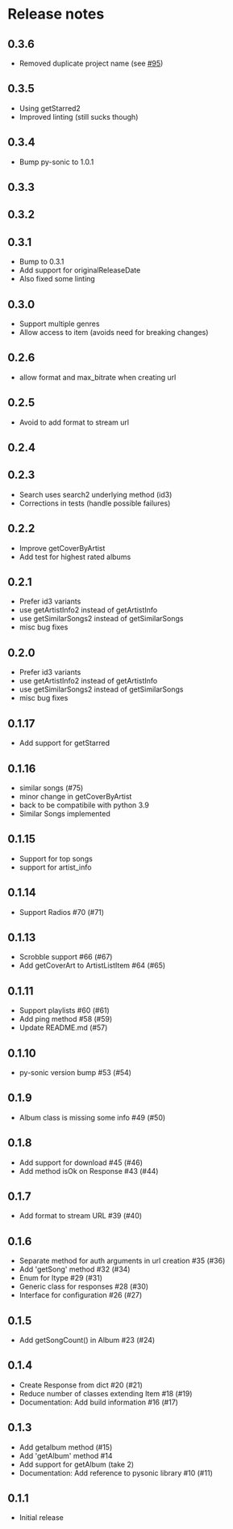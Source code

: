 # Release notes

## 0.3.6

- Removed duplicate project name (see [#95](https://github.com/GioF71/subsonic-connector/issues/95))

## 0.3.5

- Using getStarred2
- Improved linting (still sucks though)

## 0.3.4

- Bump py-sonic to 1.0.1

## 0.3.3

## 0.3.2

## 0.3.1

- Bump to 0.3.1
- Add support for originalReleaseDate
- Also fixed some linting

## 0.3.0

- Support multiple genres
- Allow access to item (avoids need for breaking changes)

## 0.2.6

- allow format and max_bitrate when creating url

## 0.2.5

- Avoid to add format to stream url

## 0.2.4

## 0.2.3

- Search uses search2 underlying method (id3)
- Corrections in tests (handle possible failures)

## 0.2.2

- Improve getCoverByArtist
- Add test for highest rated albums

## 0.2.1

- Prefer id3 variants
- use getArtistInfo2 instead of getArtistInfo
- use getSimilarSongs2 instead of getSimilarSongs
- misc bug fixes

## 0.2.0

- Prefer id3 variants
- use getArtistInfo2 instead of getArtistInfo
- use getSimilarSongs2 instead of getSimilarSongs
- misc bug fixes

## 0.1.17

- Add support for getStarred

## 0.1.16

- similar songs (#75)
- minor change in getCoverByArtist
- back to be compatibile with python 3.9
- Similar Songs implemented

## 0.1.15

- Support for top songs
- support for artist_info

## 0.1.14

- Support Radios #70 (#71)

## 0.1.13

- Scrobble support #66 (#67)
- Add getCoverArt to ArtistListItem #64 (#65)

## 0.1.11

- Support playlists #60 (#61)
- Add ping method #58 (#59)
- Update README.md (#57)

## 0.1.10

- py-sonic version bump #53 (#54)

## 0.1.9

- Album class is missing some info #49 (#50)

## 0.1.8

- Add support for download #45 (#46)
- Add method isOk on Response #43 (#44)

## 0.1.7

- Add format to stream URL #39 (#40)

## 0.1.6

- Separate method for auth arguments in url creation #35 (#36)
- Add 'getSong' method #32 (#34)
- Enum for ltype #29 (#31)
- Generic class for responses #28 (#30)
- Interface for configuration #26 (#27)

## 0.1.5

- Add getSongCount() in Album #23 (#24)

## 0.1.4

- Create Response from dict #20 (#21)
- Reduce number of classes extending Item #18 (#19)
- Documentation: Add build information #16 (#17)

## 0.1.3

- Add getalbum method (#15)
- Add 'getAlbum' method #14
- Add support for getAlbum (take 2)
- Documentation: Add reference to pysonic library #10 (#11)

## 0.1.1

- Initial release
